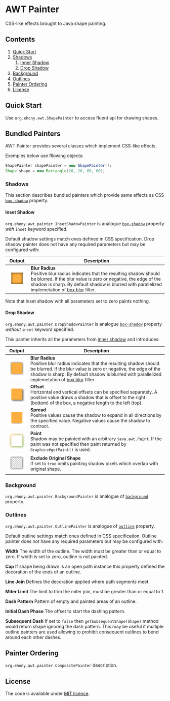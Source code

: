 # AWT Painter

CSS-like effects brought to Java shape painting.

## Contents

1. [Quick Start](#quick-start)
2. [Shadows](#shadows)
    1. [Inner Shadow](#inner-shadow)
    2. [Drop Shadow](#drop-shadow)
3. [Background](#background)
4. [Outlines](#outlines)
5. [Painter Ordering](#painter-ordering)
6. [License](#license)

## Quick Start

Use `org.ehony.awt.ShapePainter` to access fluent api for drawing shapes.

## Bundled Painters

AWT Painter provides several classes which implement CSS-like effects.

Exemples below use fllowing objects:
```java
ShapePainter shapePainter = new ShapePainter();
Shape shape = new Rectangle(20, 20, 60, 60);
```

### Shadows

This section describes bundled painters which provide same effects as CSS [`box-shadow`][1] property.

#### Inset Shadow

`org.ehony.awt.painter.InsetShadowPainter` is analogue [`box-shadow`][1] property _with_ `inset` keyword specified.

Default shadow settings match ones defined in CSS specification. Drop shadow painter does not have any required parameters but may be configured with:

<table>
<thead>
<tr>
    <th>Output</th>
    <th>Description</th>
</tr>
</thead>
<tbody>
<tr>
    <td><img src="docs/inset-shadow-blur-radius.png"></td>
    <td><b>Blur Radius</b><br/>Positive blur radius indicates that the resulting shadow should be blurred. If the blur value is zero or negative, the edge of the shadow is sharp. By default shadow is blurred with parallelized implemetation of <a href="http://en.wikipedia.org/wiki/Box_blur">box blur</a> filter.</td>
</tr>
</tbody>
</table>

Note that inset shadow with all parameters set to zero paints nothing.

#### Drop Shadow

`org.ehony.awt.painter.DropShadowPainter` is analogue [`box-shadow`][1] property _without_ `inset` keyword specified.

This painter inherits all the parameters from [inner shadow](#inner-shadow) and introduces:

| Output | Description |
| ------ | ----------- |
| ![Blur Radius](docs/drop-shadow-blur-radius.png) | **Blur Radius**<br/> Positive blur radius indicates that the resulting shadow should be blurred. If the blur value is zero or negative, the edge of the shadow is sharp. By default shadow is blurred with parallelized implemetation of [box blur](http://en.wikipedia.org/wiki/Box_blur) filter. |
| ![Offset](docs/drop-shadow-offset.png) | **Offset**<br/> Horizontal and vertical offsets can be specified separately. A positive value draws a shadow that is offset to the right (bottom) of the box, a negative length to the left (top). |
| ![Spread](docs/drop-shadow-spread.png) | **Spread**<br/> Positive values cause the shadow to expand in all directions by the specified value. Negative values cause the shadow to contract. |
| ![Paint](docs/drop-shadow-paint.png) | **Paint**<br/> Shadow may be painted with an arbitrary `java.awt.Paint`. If the paint was not specified then paint returned by `Graphics#getPaint()` is used. |
| ![Exclude Original Shape](docs/drop-shadow-exclude.png) | **Exclude Original Shape**<br/> If set to `true` omits painting shadow pixels which overlap with original shape. |

### Background

`org.ehony.awt.painter.BackgroundPainter` is analogue of [`background`](http://www.w3.org/TR/css3-background/#background) property.

### Outlines

`org.ehony.awt.painter.OutlinePainter` is analogue of [`outline`](http://www.w3.org/TR/CSS21/ui.html#dynamic-outlines) property.

Default outline settings match ones defined in CSS specification. Outline painter does not have any required parameters but may be configured with:

**Width** The width of the outline. The width must be greater than or equal to zero. If width is set to zero, outline is not painted.

**Cap** If shape being drawn is an open path instance this property defined the decoration of the ends of an outline.

**Line Join** Defines the decoration applied where path segments meet.

**Miter Limit** The limit to trim the miter join, must be greater than or equal to 1.

**Dash Pattern** Pattern of empty and painted areas of an outline.

**Initial Dash Phase** The offset to start the dashing pattern.

**Subsequent Dash** If set to `false` then `getSubsequentShape(Shape)` method would return shape ignoring the dash pattern. This may be useful if multiple outline painters are used allowing to prohibit consequent outlines to bend around each other dashes.

## Painter Ordering

`org.ehony.awt.painter.CompositePainter` description.

## License

The code is available under [MIT licence](LICENSE.txt).

[1]: http://www.w3.org/TR/css3-background/#box-shadow
